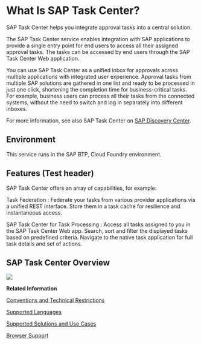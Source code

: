 <!-- loio9693186f1fe54cbe801085d6bdfe8287 -->

# What Is SAP Task Center?

 SAP Task Center helps you integrate approval tasks into a central solution. 

The SAP Task Center service enables integration with SAP applications to provide a single entry point for end users to access all their assigned approval tasks. The tasks can be accessed by end users through the SAP Task Center Web application.

You can use SAP Task Center as a unified inbox for approvals across multiple applications with integrated user experience. Approval tasks from multiple SAP solutions are gathered in one list and ready to be processed in just one click, shortening the completion time for business-critical tasks. For example, business users can process all their tasks from the connected systems, without the need to switch and log in separately into different inboxes.

For more information, see also SAP Task Center on [SAP Discovery Center](https://discovery-center.cloud.sap/serviceCatalog/sap-task-center?region=all).



## Environment

This service runs in the SAP BTP, Cloud Foundry environment.



## Features (Test header)

SAP Task Center offers an array of capabilities, for example:

  Task Federation 
 :   Federate your tasks from various provider applications via a unified REST interface. Store them in a task cache for resilience and instantaneous access.

   SAP Task Center for Task Processing 
 :   Access all tasks assigned to you in the SAP Task Center Web app. Search, sort and filter the displayed tasks based on predefined criteria. Navigate to the native task application for full task details and set of actions.

 

## SAP Task Center Overview

![](images/Inbox_Overview_Graphic_efd3c8f.png)

**Related Information**  


[Conventions and Technical Restrictions](conventions-and-technical-restrictions-f0f13bf.md "These conventions and restrictions apply to the SAP Task Center.")

[Supported Languages](supported-languages-c66c693.md "")

[Supported Solutions and Use Cases](supported-solutions-and-use-cases-758209c.md "See the list of the supported solutions and use cases in SAP Task Center.")

[Browser Support](browser-support-d769477.md "")

